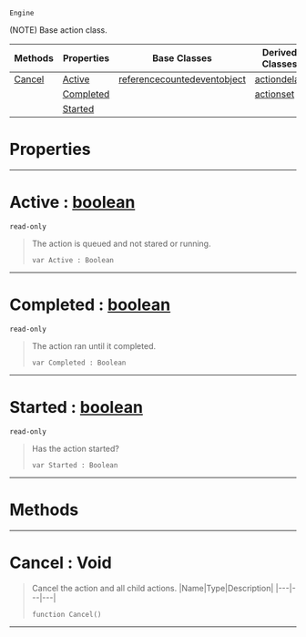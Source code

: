  `Engine`

(NOTE) Base action class.

|Methods|Properties|Base Classes|Derived Classes|
|---|---|---|---|
|[ Cancel](https://github.com/PlasmaEngine/PlasmaDocs/blob/master/code_reference/class_reference/action.markdown#cancel-void)|[ Active](https://github.com/PlasmaEngine/PlasmaDocs/blob/master/code_reference/class_reference/action.markdown#active-plasma-engine-docum)|[referencecountedeventobject](https://github.com/PlasmaEngine/PlasmaDocs/blob/master/code_reference/class_reference/referencecountedeventobject.markdown)|[actiondelay](https://github.com/PlasmaEngine/PlasmaDocs/blob/master/code_reference/class_reference/actiondelay.markdown)|
| |[ Completed](https://github.com/PlasmaEngine/PlasmaDocs/blob/master/code_reference/class_reference/action.markdown#completed-plasma-engine-do)| |[actionset](https://github.com/PlasmaEngine/PlasmaDocs/blob/master/code_reference/class_reference/actionset.markdown)|
| |[ Started](https://github.com/PlasmaEngine/PlasmaDocs/blob/master/code_reference/class_reference/action.markdown#started-plasma-engine-docu)| | |


 #  Properties


---  
 #  Active : [boolean](https://github.com/PlasmaEngine/PlasmaDocs/blob/master/code_reference/lightning_base_types/boolean.markdown)

 `read-only`

> The action is queued and not stared or running.
> ``` lang=cpp, name=Lightning
> var Active : Boolean


---  
 #  Completed : [boolean](https://github.com/PlasmaEngine/PlasmaDocs/blob/master/code_reference/lightning_base_types/boolean.markdown)

 `read-only`

> The action ran until it completed.
> ``` lang=cpp, name=Lightning
> var Completed : Boolean


---  
 #  Started : [boolean](https://github.com/PlasmaEngine/PlasmaDocs/blob/master/code_reference/lightning_base_types/boolean.markdown)

 `read-only`

> Has the action started?
> ``` lang=cpp, name=Lightning
> var Started : Boolean


---  
 #  Methods


---  
 #  Cancel : Void

> Cancel the action and all child actions.
> |Name|Type|Description|
> |---|---|---|
> ``` lang=cpp, name=Lightning
> function Cancel()
> ``` 


---  
 

 